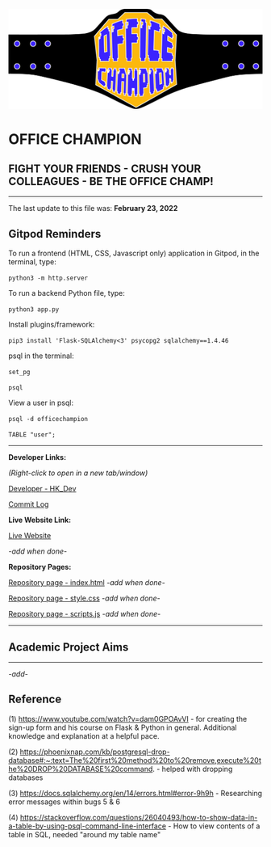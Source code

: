 ![UI](officechampion/static/assets/images/docs/oc_logo.png)

# OFFICE CHAMPION

## FIGHT YOUR FRIENDS - CRUSH YOUR COLLEAGUES - BE THE OFFICE CHAMP!

---

The last update to this file was: **February 23, 2022**

## Gitpod Reminders

To run a frontend (HTML, CSS, Javascript only) application in Gitpod, in the terminal, type:

`python3 -m http.server`

To run a backend Python file, type:

`python3 app.py`

Install plugins/framework:

`pip3 install 'Flask-SQLAlchemy<3' psycopg2 sqlalchemy==1.4.46`

psql in the terminal:

`set_pg`

`psql`

View a user in psql:

`psql -d officechampion`

`TABLE "user";`

---

**Developer Links:**

*(Right-click to open in a new tab/window)*

[Developer - HK_Dev](https://github.com/Hadokane "Hadokane - Github")

[Commit Log](https://github.com/Hadokane/CI_PP2_HUG/commits/main)

**Live Website Link:**

[Live Website](https://github.com/Hadokane "H.U.G. Protocol")

*-add when done-*

**Repository Pages:**

[Repository page - index.html](https://github.com/Hadokane) *-add when done-*

[Repository page - style.css](https://github.com/Hadokane) *-add when done-*

[Repository page - scripts.js](https://github.com/Hadokane) *-add when done-*

---
## Academic Project Aims
---
*-add-*

## Reference

(1) https://www.youtube.com/watch?v=dam0GPOAvVI - for creating the sign-up form and his course on Flask & Python in general. Additional knowledge and explanation at a helpful pace.

(2) https://phoenixnap.com/kb/postgresql-drop-database#:~:text=The%20first%20method%20to%20remove,execute%20the%20DROP%20DATABASE%20command. - helped with dropping databases

(3) https://docs.sqlalchemy.org/en/14/errors.html#error-9h9h - Researching error messages within bugs 5 & 6

(4) https://stackoverflow.com/questions/26040493/how-to-show-data-in-a-table-by-using-psql-command-line-interface - How to view contents of a table in SQL, needed "around my table name"